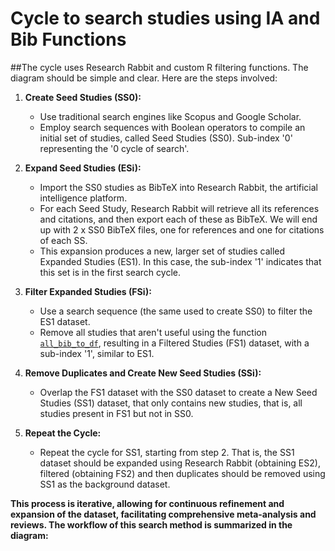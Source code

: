 # Cycle to search studies using IA and Bib Functions

##The cycle uses Research Rabbit and custom R filtering functions. The diagram should be simple and clear. Here are the steps involved:

1. **Create Seed Studies (SS0):**
   - Use traditional search engines like Scopus and Google Scholar.
   - Employ search sequences with Boolean operators to compile an initial set of studies, called Seed Studies (SS0). Sub-index '0' representing the '0 cycle of search'.

2. **Expand Seed Studies (ESi):**
   - Import the SS0 studies as BibTeX into Research Rabbit, the artificial intelligence platform.
   - For each Seed Study, Research Rabbit will retrieve all its references and citations, and then export each of these as BibTeX. We will end up with 2 x SS0 BibTeX files, one for references and one for citations of each SS.
   - This expansion produces a new, larger set of studies called Expanded Studies (ES1). In this case, the sub-index '1' indicates that this set is in the first search cycle. 

3. **Filter Expanded Studies (FSi):**
   - Use a search sequence (the same used to create SS0) to filter the ES1 dataset.
   - Remove all studies that aren't useful using the function [`all_bib_to_df`](./'all_bib_to_df'%20function), resulting in a Filtered Studies (FS1) dataset, with a sub-index '1', similar to ES1.

4. **Remove Duplicates and Create New Seed Studies (SSi):**
   - Overlap the FS1 dataset with the SS0 dataset to create a New Seed Studies (SS1) dataset, that only contains new studies, that is, all studies present in FS1 but not in SS0.

5. **Repeat the Cycle:**
   - Repeat the cycle for SS1, starting from step 2. That is, the SS1 dataset should be expanded using Research Rabbit (obtaining ES2), filtered (obtaining FS2) and then duplicates should be removed using SS1 as the background dataset.

**This process is iterative, allowing for continuous refinement and expansion of the dataset, facilitating comprehensive meta-analysis and reviews. The workflow of this search method is summarized in the diagram:**
